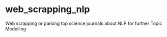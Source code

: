 # web_scrapping_nlp
Web scrapping or parsing top science journals about NLP for further Topic Modelling
